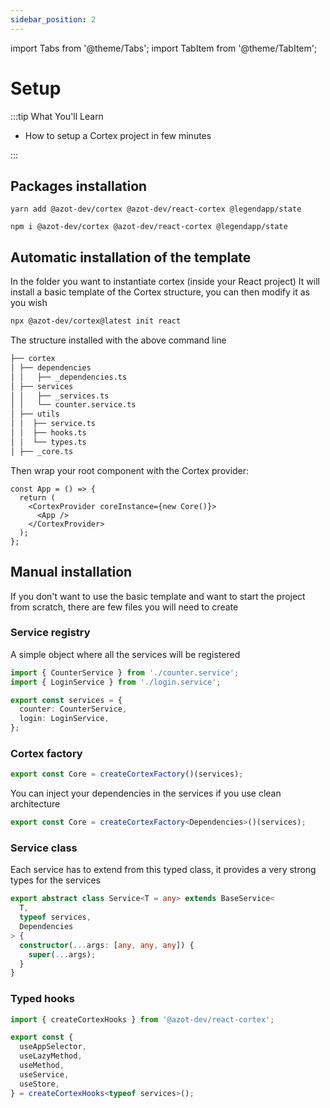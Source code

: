 ```yaml
---
sidebar_position: 2
---
```


import Tabs from '@theme/Tabs';
import TabItem from '@theme/TabItem';

# Setup

:::tip What You'll Learn

- How to setup a Cortex project in few minutes

:::

## Packages installation

<Tabs>
  <TabItem value="yarn" label="yarn" default>

    yarn add @azot-dev/cortex @azot-dev/react-cortex @legendapp/state

  </TabItem>
  <TabItem value="npm" label="npm" >

    npm i @azot-dev/cortex @azot-dev/react-cortex @legendapp/state

  </TabItem>
</Tabs>

## Automatic installation of the template

In the folder you want to instantiate cortex (inside your React project)
It will install a basic template of the Cortex structure, you can then modify it as you wish

```bash
npx @azot-dev/cortex@latest init react
```

The structure installed with the above command line

```sh
├── cortex
│ ├── dependencies
│ │   ├── _dependencies.ts
│ ├── services
│ │   ├── _services.ts
│ │   └── counter.service.ts
│ ├── utils
│ │  ├── service.ts
│ │  ├── hooks.ts
│ │  └── types.ts
│ ├── _core.ts
```

Then wrap your root component with the Cortex provider:

```tsx
const App = () => {
  return (
    <CortexProvider coreInstance={new Core()}>
      <App />
    </CortexProvider>
  );
};
```

## Manual installation

If you don't want to use the basic template and want to start the project from scratch, there are few files you will need to create

### Service registry

A simple object where all the services will be registered

```ts
import { CounterService } from './counter.service';
import { LoginService } from './login.service';

export const services = {
  counter: CounterService,
  login: LoginService,
};
```

### Cortex factory

```ts
export const Core = createCortexFactory()(services);
```

You can inject your dependencies in the services if you use clean architecture

```ts
export const Core = createCortexFactory<Dependencies>()(services);
```

### Service class

Each service has to extend from this typed class, it provides a very strong types for the services

```ts
export abstract class Service<T = any> extends BaseService<
  T,
  typeof services,
  Dependencies
> {
  constructor(...args: [any, any, any]) {
    super(...args);
  }
}
```

### Typed hooks

```ts
import { createCortexHooks } from '@azot-dev/react-cortex';

export const {
  useAppSelector,
  useLazyMethod,
  useMethod,
  useService,
  useStore,
} = createCortexHooks<typeof services>();
```